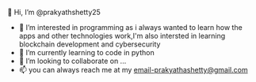 👋 Hi, I’m @prakyathshetty25
- 👀 I’m interested in programming as i always wanted to learn how the apps and other technologies work,I'm also intersted in learning blockchain development and cybersecurity  
- 🌱 I’m currently learning to code in python
- 💞️ I’m looking to collaborate on ...
- 📫 you can always reach me at my email-prakyathashetty@gmail.com

<!---
prakyathshetty25/prakyathshetty25 is a ✨ special ✨ repository because its `README.md` (this file) appears on your GitHub profile.
You can click the Preview link to take a look at your changes.
--->
